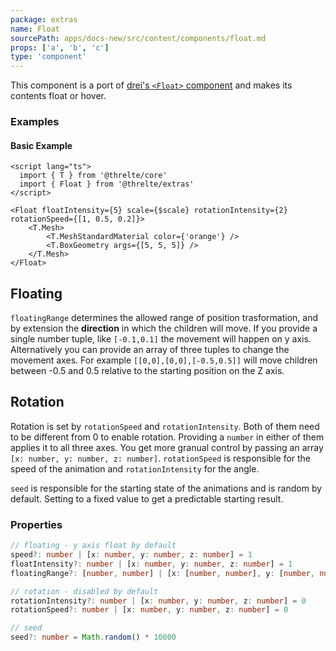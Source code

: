 ```yaml
---
package: extras
name: Float
sourcePath: apps/docs-new/src/content/components/float.md
props: ['a', 'b', 'c']
type: 'component'
---
```



This component is a port of [drei's `<Float>` component](https://github.com/pmndrs/drei#float) and makes its contents float or hover.


### Examples

#### Basic Example

```svelte
<script lang="ts">
  import { T } from '@threlte/core'
  import { Float } from '@threlte/extras'
</script>

<Float floatIntensity={5} scale={$scale} rotationIntensity={2} rotationSpeed={[1, 0.5, 0.2]}>
	<T.Mesh>
		<T.MeshStandardMaterial color={'orange'} />
		<T.BoxGeometry args={[5, 5, 5]} />
	</T.Mesh>
</Float>
```

## Floating

`floatingRange` determines the allowed range of position trasformation, and by extension the **direction** in which the children will move. If you provide a single number tuple, like `[-0.1,0.1]` the movement will happen on y axis. Alternatively you can provide an array of three tuples to change the movement axes. For example `[[0,0],[0,0],[-0.5,0.5]]` will move children between -0.5 and 0.5 relative to the starting position on the Z axis.

## Rotation

Rotation is set by `rotationSpeed` and `rotationIntensity`. Both of them need to be different from 0 to enable rotation. Providing a `number` in either of them applies it to all three axes. You get more granual control by passing an array `[x: number, y: number, z: number]`. `rotationSpeed` is responsible for the speed of the animation and `rotationIntensity` for the angle.

`seed` is responsible for the starting state of the animations and is random by default. Setting to a fixed value to get a predictable starting result.

### Properties

```ts
// floating - y axis float by default
speed?: number | [x: number, y: number, z: number] = 1
floatIntensity?: number | [x: number, y: number, z: number] = 1
floatingRange?: [number, number] | [x: [number, number], y: [number, number], z: [number, number]] = [-0.1,0.1]

// rotation - disabled by default
rotationIntensity?: number | [x: number, y: number, z: number] = 0
rotationSpeed?: number | [x: number, y: number, z: number] = 0

// seed
seed?: number = Math.random() * 10000
```
